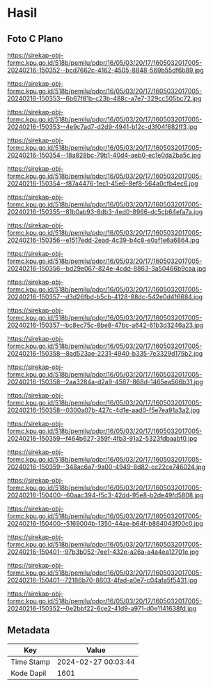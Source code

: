 # Hasil

## Foto C Plano

https://sirekap-obj-formc.kpu.go.id/518b/pemilu/pdpr/16/05/03/20/17/1605032017005-20240216-150352--bcd7662c-4162-4505-8848-569b55df6b89.jpg

https://sirekap-obj-formc.kpu.go.id/518b/pemilu/pdpr/16/05/03/20/17/1605032017005-20240216-150353--6b67f81b-c23b-488c-a7e7-329cc505bc72.jpg

https://sirekap-obj-formc.kpu.go.id/518b/pemilu/pdpr/16/05/03/20/17/1605032017005-20240216-150353--4e9c7ad7-d2d9-4941-b12c-d3f04f882ff3.jpg

https://sirekap-obj-formc.kpu.go.id/518b/pemilu/pdpr/16/05/03/20/17/1605032017005-20240216-150354--18a828bc-79b1-40d4-aeb0-ec1e0da2ba5c.jpg

https://sirekap-obj-formc.kpu.go.id/518b/pemilu/pdpr/16/05/03/20/17/1605032017005-20240216-150354--f87a4476-1ec1-45e6-8ef8-564a0cfb4ec6.jpg

https://sirekap-obj-formc.kpu.go.id/518b/pemilu/pdpr/16/05/03/20/17/1605032017005-20240216-150355--81b0ab93-8db3-4ed0-8966-dc5cb64efa7a.jpg

https://sirekap-obj-formc.kpu.go.id/518b/pemilu/pdpr/16/05/03/20/17/1605032017005-20240216-150356--e1517edd-2ead-4c39-b4c8-e0af1e6a6864.jpg

https://sirekap-obj-formc.kpu.go.id/518b/pemilu/pdpr/16/05/03/20/17/1605032017005-20240216-150356--bd29e067-824e-4cdd-8863-3a50466b9caa.jpg

https://sirekap-obj-formc.kpu.go.id/518b/pemilu/pdpr/16/05/03/20/17/1605032017005-20240216-150357--d3d26fbd-b5cb-4128-88dc-542e0d416684.jpg

https://sirekap-obj-formc.kpu.go.id/518b/pemilu/pdpr/16/05/03/20/17/1605032017005-20240216-150357--bc8ec75c-8be8-47bc-a642-61b3d3246a23.jpg

https://sirekap-obj-formc.kpu.go.id/518b/pemilu/pdpr/16/05/03/20/17/1605032017005-20240216-150358--8ad523ae-2231-4940-b335-7e3329d175b2.jpg

https://sirekap-obj-formc.kpu.go.id/518b/pemilu/pdpr/16/05/03/20/17/1605032017005-20240216-150358--2aa3284a-d2a9-4567-868d-1465ea566b31.jpg

https://sirekap-obj-formc.kpu.go.id/518b/pemilu/pdpr/16/05/03/20/17/1605032017005-20240216-150358--0300a07b-427c-4d1e-aad0-f5e7ea91a3a2.jpg

https://sirekap-obj-formc.kpu.go.id/518b/pemilu/pdpr/16/05/03/20/17/1605032017005-20240216-150359--f464b627-359f-4fb3-91a2-5323fdbaabf0.jpg

https://sirekap-obj-formc.kpu.go.id/518b/pemilu/pdpr/16/05/03/20/17/1605032017005-20240216-150359--348ac6a7-9a00-4949-8d82-cc22ce746024.jpg

https://sirekap-obj-formc.kpu.go.id/518b/pemilu/pdpr/16/05/03/20/17/1605032017005-20240216-150400--60aac394-f5c3-42dd-95e8-b2de49fd5808.jpg

https://sirekap-obj-formc.kpu.go.id/518b/pemilu/pdpr/16/05/03/20/17/1605032017005-20240216-150400--5169004b-1350-44ae-b64f-b864043f00c0.jpg

https://sirekap-obj-formc.kpu.go.id/518b/pemilu/pdpr/16/05/03/20/17/1605032017005-20240216-150401--97b3b052-7ee1-432e-a26a-a4a4ea12701e.jpg

https://sirekap-obj-formc.kpu.go.id/518b/pemilu/pdpr/16/05/03/20/17/1605032017005-20240216-150401--72186b70-8803-4fad-a0e7-c04afa5f5431.jpg

https://sirekap-obj-formc.kpu.go.id/518b/pemilu/pdpr/16/05/03/20/17/1605032017005-20240216-150352--0e2bbf22-6ce2-41d9-a971-d0e1141638fd.jpg


## Metadata

| Key        | Value               |
| ---------- | ------------------- |
| Time Stamp | 2024-02-27 00:03:44 |
| Kode Dapil | 1601                |



